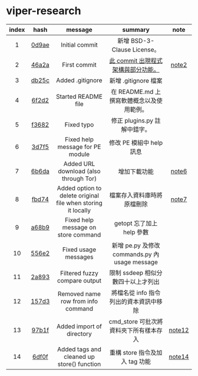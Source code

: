 # viper-research

| index |  hash |       message       | summary | note |
|:-----:|:-----:|:-------------------:|:-------:|:----:|
|   1   | [0d9ae] | Initial commit      | 新增 BSD-3-Clause License。        |
|   2   | [46a2a] | First commit        | [此 commit 出現程式架構與部分功能。]| [note2] |
|   3   | [db25c] | Added .gitignore    | 新增 .gitignore 檔案        |
|   4   | [6f2d2] | Started README file | 在 README.md 上撰寫軟體概念以及使用範例。        |
|   5   | [f3682] | Fixed typo          | 修正 plugins.py 註解中錯字。        |
|   6   | [3d7f5] | Fixed help message for PE module | 修改 PE 模組中 help 訊息 |
|   7   | [6b6da] | Added URL download (also through Tor) | 增加下載功能 | [note6] |
|   8   | [fbd74] | Added option to delete original file when storing it locally | 檔案存入資料庫時將原檔刪除 | [note7] |
|   9   | [a68b9] | Fixed help message on store command | getopt 忘了加上 help 參數 |
|  10   | [556e2] | Fixed usage messages | 新增 pe.py 及修改 commands.py 內 usage message |
|  11   | [2a893] | Filtered fuzzy compare output | 限制 ssdeep 相似分數四十以上才列出 
|  12   | [157d3] | Removed name row from info command | 將檔名從 info 指令列出的資本資訊中移除 
|  13   | [97b1f] | Added import of directory | cmd_store 可批次將資料夾下所有樣本存入 | [note12] |
|  14   | [6df0f] | Added tags and cleaned up store() function | 重構 store 指令及加入 tag 功能 | [note14] |

[0d9ae]:https://github.com/viper-framework/viper/tree/0d9ae
[46a2a]:https://github.com/viper-framework/viper/tree/46a2a
[db25c]:https://github.com/viper-framework/viper/tree/db25c
[6f2d2]:https://github.com/viper-framework/viper/tree/6f2d2
[f3682]:https://github.com/viper-framework/viper/tree/f3682
[6b6da]:https://github.com/viper-framework/viper/tree/6b6da
[fbd74]:https://github.com/viper-framework/viper/tree/fbd74
[a68b9]:https://github.com/viper-framework/viper/tree/a68b9
[556e2]:https://github.com/viper-framework/viper/tree/556e2
[2a893]:https://github.com/viper-framework/viper/tree/2a893
[157d3]:https://github.com/viper-framework/viper/tree/157d3
[97b1f]:https://github.com/viper-framework/viper/tree/97b1f
[3d7f5]:https://github.com/viper-framework/viper/tree/3d7f5
[6df0f]:https://github.com/viper-framework/viper/tree/6df0f

[此 commit 出現程式架構與部分功能。]:https://github.com/18z/viper-trace

[note2]:https://github.com/18z/viper-research/tree/master/materials/2-46a2a
[note6]:https://github.com/18z/viper-research/tree/master/materials/6-6b6da
[note7]:https://github.com/18z/viper-research/tree/master/materials/7-fbd74
[note12]:https://github.com/18z/viper-research/tree/master/materials/12-97b1f
[note14]:https://github.com/18z/viper-research/tree/master/materials/14-6df0f
